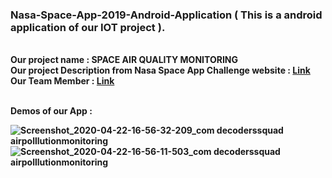 ### Nasa-Space-App-2019-Android-Application ( This is a android application of our IOT project ). 
<br><b> Our project name <b> : <b> SPACE AIR QUALITY MONITORING <b> 
<br><b> Our project Description from  Nasa Space App Challenge website <b> : [Link](https://2019.spaceappschallenge.org/challenges/living-our-world/surface-air-quality-mission/teams/decoders-squad/project)
<br> <b>Our Team Member :<b> [Link](https://2019.spaceappschallenge.org/challenges/living-our-world/surface-air-quality-mission/teams/decoders-squad/members)

<br>Demos of our App : <br>

![Screenshot_2020-04-22-16-56-32-209_com decoderssquad airpolllutionmonitoring](https://user-images.githubusercontent.com/33654834/79976175-ff971c00-84bd-11ea-991e-ead8bf98baed.jpg)
<br>
![Screenshot_2020-04-22-16-56-11-503_com decoderssquad airpolllutionmonitoring](https://user-images.githubusercontent.com/33654834/79977513-32421400-84c0-11ea-8873-9a7098935054.jpg)

